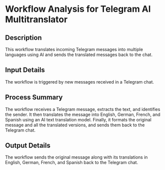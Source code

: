 # Workflow Analysis for Telegram AI Multitranslator

## Description
This workflow translates incoming Telegram messages into multiple languages using AI and sends the translated messages back to the chat.

## Input Details
The workflow is triggered by new messages received in a Telegram chat.

## Process Summary
The workflow receives a Telegram message, extracts the text, and identifies the sender. It then translates the message into English, German, French, and Spanish using an AI text translation model. Finally, it formats the original message and all the translated versions, and sends them back to the Telegram chat.

## Output Details
The workflow sends the original message along with its translations in English, German, French, and Spanish back to the Telegram chat.
